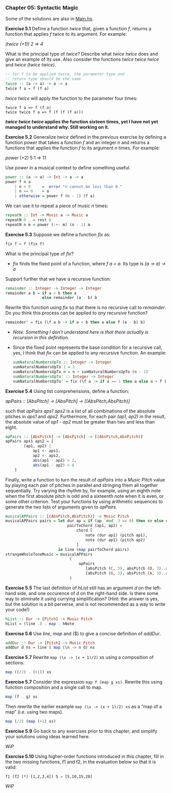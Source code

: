 ### Chapter 05: Syntactic Magic

Some of the solutions are also in [Main.hs](./app/Main.hs).

**Exercise 5.1** Define a function _twice_ that, given a function _f_, returns a function that applies _f_ twice to its argument. For example:

_(twice (+1)) 2 => 4_

What is the principal type of _twice_? Describe what _twice twice_ does and give an example of its use. Also consider the functions _twice twice twice_ and _twice (twice twice)_.

```haskell
-- for f to be applied twice, the parameter type and
-- return type should be the same
twice :: (a -> a) -> a -> a
twice f a = f (f a)
```

_twice twice_ will apply the function to the parameter four times:

```
twice f a => f (f a)
twice twice f a => f (f (f (f a)))
```

**_twice twice twice_ applies the function sixteen times, yet I have not yet managed to understand why. Still working on it.**

**Exercise 5.2** Generalize _twice_ defined in the previous exercise by defining a function _power_ that takes a function _f_ and an integer _n_ and returns a functions that applies the function _f_ to its argument _n_ times. For example:

_power_ (+2) 5 1 => 11

Use _power_ in a musical context to define something useful.

```haskell
power :: (a -> a) -> Int -> a -> a
power f n a
    | n < 0     =  error "n cannot be less than 0."
    | n == 0    = a
    | otherwise = power f (n - 1) (f a)
```

We can use it to repeat a piece of music _n_ times:

```haskell
repeatN :: Int -> Music a -> Music a
repeatN 0 _ = rest 0
repeatN n m = power (:+: m) (n - 1) m
```

**Exercise 5.3** Suppose we define a function _fix_ as:

```haskell
fix f = f (fix f)
```

What is the principal type of _fix_?

-   _fix_ finds the fixed point of a function, where _f a = a_. Its type is _(a -> a) -> a_

Support further that we have a recursive function:

```haskell
remainder :: Integer -> Integer -> Integer
remainder a b = if a < b then a
                else remainder (a - b) b
```

Rewrite this function using _fix_ so that there is no recursive call to _remainder_. Do you think this process can be applied to _any_ recursive function?

```haskell
remainder' = fix (\f a b -> if a < b then a else f (a - b) b)
```

-   _Note: Something I don't understand here is that there actually is recursion in this definition._
-   Since the fixed point represents the base condition for a recursive call, yes, I think that _fix_ can be applied to any recursive function. An example:

    ```haskell
    sumNaturalNumbersUpTo :: Integer -> Integer
    sumNaturalNumbersUpTo 1 = 1
    sumNaturalNumbersUpTo n = n + sumNaturalNumbersUpTo (n - 1)
    sumNaturalNumbersUpTo' :: Integer -> Integer
    sumNaturalNumbersUpTo' = fix (\f a -> if a == 1 then a else a + f (a - 1))
    ```

**Exercise 5.4** Using list comprehensions, define a function:

_apPairs :: [AbsPitch] -> [AbsPitch] -> [(AbsPitch,AbsPitch)]_

such that _apPairs aps1 aps2_ is a list of all combinations of the absolute pitches in _aps1_ and _aps2_. Furthermore, for each pair _(ap1, ap2)_ in the result, the absolute value of _ap1 - ap2_ must be greater than two and less than eight.

```haskell
apPairs :: [AbsPitch] -> [AbsPitch] -> [(AbsPitch,AbsPitch)]
apPairs aps1 aps2 = [
        (ap1, ap2) |
            ap1 <- aps1,
            ap2 <- aps2,
            abs(ap1 - ap2) > 2,
            abs(ap1 - ap2) < 8
    ]
```

Finally, write a function to turn the result of _apPairs_ into a _Music Pitch_ value by playing each pair of pitches in parallel and stringing them all together sequentially. Try varying the rhythm by, for example, using an eighth note when the first absolute pitch is odd and a sixteenth note when it is even, or some other criterion. Test your functions by using arithmetic sequences to generate the two lists of arguments given to _apPairs_.

```haskell
musicalAPPairs :: [(AbsPitch,AbsPitch)] -> Music Pitch
musicalAPPairs pairs = let dur ap = if (ap `mod` 3 == 0) then sn else qn
                           pairToChord (ap1, ap2) =
                               chord [
                                   note (dur ap1) (pitch ap1),
                                   note (dur ap1) (pitch ap2)
                               ]
                       in line (map pairToChord pairs)
strangeWholeToneMusic = musicalAPPairs
                            (
                                apPairs
                                   [absPitch (C, 3), absPitch (D, 3)..absPitch (Gs, 4)]
                                   [absPitch (G, 3), absPitch (A, 3)..absPitch (Cs, 5)]
                            )
```

**Exercise 5.5** The last definition of _hList_ still has an argument _d_ on the left-hand side, and one occurence of _d_ on the right-hand side. Is there some way to eliminate it using currying simplification? (Hint: the answer is yes, but the solution is a bit perverse, and is not recommended as a way to write your code!)

```haskell
hList :: Dur -> [Pitch] -> Music Pitch
hList = (line .) . map . hNote
```

**Exercise 5.6** Use _line_, _map_ and ($) to give a concise definition of _addDur_.

```haskell
addDur :: Dur -> [Pitch] -> Music Pitch
addDur d ns = line $ map (\n -> n d) ns
```

**Exercise 5.7** Rewrite `map (\x -> (x + 1)/2)` xs using a composition of sections.

```haskell
map ((/2) . (+1)) xs
```

**Exercise 5.7** Consider the expression `map f (map g xs)`. Rewrite this using function composition and a single call to map.

```haskell
map (f . g) xs
```

Then rewrite the earlier example `map (\x -> (x + 1)/2) xs` as a “map of a map” (i.e. using two maps).

```haskell
map (/2) (map (+1) xs)
```

**Exercise 5.9** Go back to any exercises prior to this chapter, and simplify your solutions using ideas learned here.

_WiP_

**Exercise 5.10** Using higher-order functions introduced in this chapter, fill in the two missing functions, f1 and f2, in the evaluation below so that it is valid:

`f1 (f2 (*) [1,2,3,4]) 5 ⇒ [5,10,15,20]`

_WiP_
